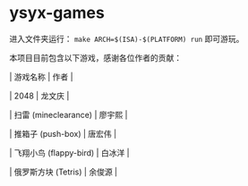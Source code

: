 # ysyx-games
进入文件夹运行：
```make ARCH=$(ISA)-$(PLATFORM) run```
即可游玩。

本项目目前包含以下游戏，感谢各位作者的贡献：

| 游戏名称 | 作者   |

| 2048 | 龙文庆 | 

| 扫雷 (mineclearance) | 廖宇熙 |

| 推箱子 (push-box) | 唐宏伟 | 

| 飞翔小鸟 (flappy-bird) | 白冰洋 | 

| 俄罗斯方块 (Tetris) | 余俊源 | 
